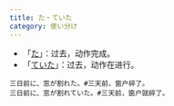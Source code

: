 ```yaml
---
title: た・ていた
category: 使い分け
---
```


- 「[た](ta)」：过去，动作完成。
- 「[ていた](teita)」：过去，动作在进行。

```example
三日前に、窓が割れた。#三天前，窗户碎了。
三日前に、窓が割れていた。#三天前，窗户就碎了。
```
